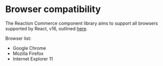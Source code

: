 # Browser compatibility

The Reaction Commerce component library aims to support all browsers supported by React, v16, outlined [here](https://reactjs.org/docs/react-dom.html#browser-support).

Browser list:
- Google Chrome
- Mozilla Firefox
- Internet Explorer 11
